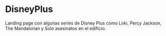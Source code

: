 # DisneyPlus
Landing page con algunas series de Disney Plus como Loki, Percy Jackson, The Mandalorian y Solo asesinatos en el edificio.
